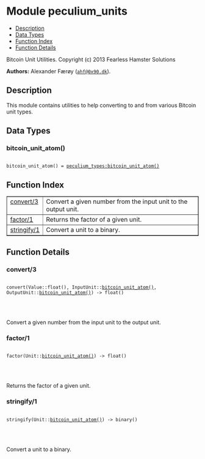 

# Module peculium_units #
* [Description](#description)
* [Data Types](#types)
* [Function Index](#index)
* [Function Details](#functions)


Bitcoin Unit Utilities.
Copyright (c)  2013 Fearless Hamster Solutions

__Authors:__ Alexander Færøy ([`ahf@0x90.dk`](mailto:ahf@0x90.dk)).
<a name="description"></a>

## Description ##
   This module contains utilities to help converting to and from various
Bitcoin unit types.
<a name="types"></a>

## Data Types ##




### <a name="type-bitcoin_unit_atom">bitcoin_unit_atom()</a> ###



<pre><code>
bitcoin_unit_atom() = <a href="peculium_types.md#type-bitcoin_unit_atom">peculium_types:bitcoin_unit_atom()</a>
</code></pre>


<a name="index"></a>

## Function Index ##


<table width="100%" border="1" cellspacing="0" cellpadding="2" summary="function index"><tr><td valign="top"><a href="#convert-3">convert/3</a></td><td>Convert a given number from the input unit to the output unit.</td></tr><tr><td valign="top"><a href="#factor-1">factor/1</a></td><td>Returns the factor of a given unit.</td></tr><tr><td valign="top"><a href="#stringify-1">stringify/1</a></td><td>Convert a unit to a binary.</td></tr></table>


<a name="functions"></a>

## Function Details ##

<a name="convert-3"></a>

### convert/3 ###


<pre><code>
convert(Value::float(), InputUnit::<a href="#type-bitcoin_unit_atom">bitcoin_unit_atom()</a>, OutputUnit::<a href="#type-bitcoin_unit_atom">bitcoin_unit_atom()</a>) -&gt; float()
</code></pre>

<br></br>


Convert a given number from the input unit to the output unit.
<a name="factor-1"></a>

### factor/1 ###


<pre><code>
factor(Unit::<a href="#type-bitcoin_unit_atom">bitcoin_unit_atom()</a>) -&gt; float()
</code></pre>

<br></br>


Returns the factor of a given unit.
<a name="stringify-1"></a>

### stringify/1 ###


<pre><code>
stringify(Unit::<a href="#type-bitcoin_unit_atom">bitcoin_unit_atom()</a>) -&gt; binary()
</code></pre>

<br></br>


Convert a unit to a binary.
